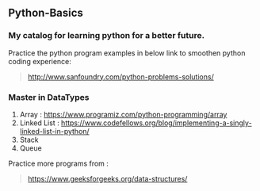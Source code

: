 ## Python-Basics

### My catalog for learning python for a better future.

Practice the python program examples in below link to smoothen python coding experience: 
> http://www.sanfoundry.com/python-problems-solutions/

### Master in DataTypes

1. Array : https://www.programiz.com/python-programming/array
2. Linked List : https://www.codefellows.org/blog/implementing-a-singly-linked-list-in-python/
3. Stack
4. Queue


Practice more programs from : 
> https://www.geeksforgeeks.org/data-structures/

